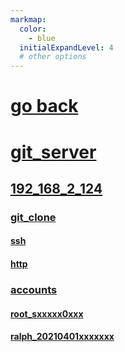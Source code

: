 ```yaml
---
markmap:
  color:
    - blue
  initialExpandLevel: 4
  # other options
---
```


# [go back](../index.html)
# [git_server](git_server/index.html)
## [192_168_2_124](git_server/192_168_2_124/index.html)
### [git_clone](git_server/192_168_2_124/git_clone/index.html)
#### [ssh](git_server/192_168_2_124/git_clone/ssh/index.html)
#### [http](git_server/192_168_2_124/git_clone/http/index.html)
### [accounts](git_server/192_168_2_124/accounts/index.html)
#### [root_sxxxxx0xxx](git_server/192_168_2_124/accounts/root_sxxxxx0xxx/index.html)
#### [ralph_20210401xxxxxxx](git_server/192_168_2_124/accounts/ralph_20210401xxxxxxx/index.html)
